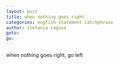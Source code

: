 ```yaml
---
layout: post
title: when nothing goes right
categories: english statement catchphrase
author: stefania ragusa
goto:
go: 
---
```


when nothing goes right, go left
